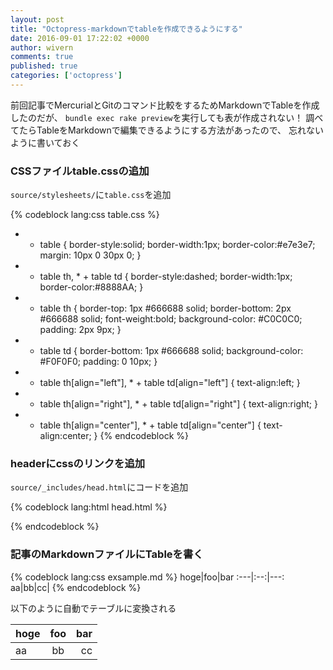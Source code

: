 ```yaml
---
layout: post
title: "Octopress-markdownでtableを作成できるようにする"
date: 2016-09-01 17:22:02 +0000
author: wivern
comments: true
published: true
categories: ['octopress']
---
```


前回記事でMercurialとGitのコマンド比較をするためMarkdownでTableを作成したのだが、
`bundle exec rake preview`を実行しても表が作成されない！
調べてたらTableをMarkdownで編集できるようにする方法があったので、
忘れないように書いておく

<!--more-->

### CSSファイルtable.cssの追加

`source/stylesheets/`に`table.css`を追加

{% codeblock lang:css table.css %}
* + table {
    border-style:solid;
    border-width:1px;
    border-color:#e7e3e7;
    margin: 10px 0 30px 0;
}

* + table th, * + table td {
    border-style:dashed;
    border-width:1px;
    border-color:#8888AA;
}

* + table th {
    border-top:    1px #666688 solid;
    border-bottom: 2px #666688 solid;
    font-weight:bold;
    background-color: #C0C0C0;
    padding: 2px 9px;
}

* + table td {
    border-bottom: 1px #666688 solid;
    background-color: #F0F0F0;
    padding: 0 10px;
}

* + table th[align="left"], * + table td[align="left"] {
    text-align:left;
}

* + table th[align="right"], * + table td[align="right"] {
    text-align:right;
}

* + table th[align="center"], * + table td[align="center"] {
    text-align:center;
}
{% endcodeblock %}

### headerにcssのリンクを追加

`source/_includes/head.html`にコードを追加

{% codeblock lang:html head.html %}
<link href="/stylesheets/table.css" rel="stylesheet" type="text/css" />
{% endcodeblock %}

### 記事のMarkdownファイルにTableを書く

{% codeblock lang:css exsample.md %}
hoge|foo|bar
:---|:--:|---:
aa|bb|cc|
{% endcodeblock %}

以下のように自動でテーブルに変換される

hoge|foo|bar
:---|:--:|---:
aa|bb|cc|
